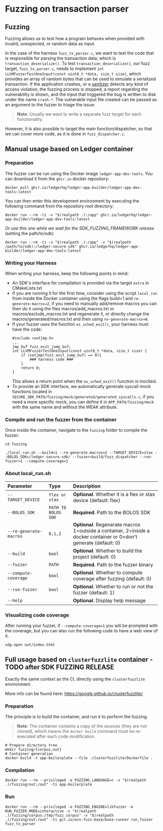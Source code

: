 # Fuzzing on transaction parser

## Fuzzing

Fuzzing allows us to test how a program behaves when provided with invalid, unexpected, or random data as input.

In the case of the harness `fuzz_tx_parser.c`, we want to test the code that is responsible for parsing the transaction data, which is `transaction_deserialize()`. To test `transaction_deserialize()`, our fuzz target, `fuzz_tx_parser.c`, needs to implement `int LLVMFuzzerTestOneInput(const uint8_t *data, size_t size)`, which provides an array of random bytes that can be used to simulate a serialized transaction. If the application crashes, or a [sanitizer](https://github.com/google/sanitizers) detects any kind of access violation, the fuzzing process is stopped, a report regarding the vulnerability is shown, and the input that triggered the bug is written to disk under the name `crash-*`. The vulnerable input file created can be passed as an argument to the fuzzer to triage the issue.

> **Note**: Usually we want to write a separate fuzz target for each functionality.

However, it is also possible to target the main function/dispatcher, so that we can cover more code, as it is done in `fuzz_dispatcher.c`.

## Manual usage based on Ledger container

### Preparation

The fuzzer can be run using the Docker image `ledger-app-dev-tools`. You can download it from the `ghcr.io` docker repository:

```console
docker pull ghcr.io/ledgerhq/ledger-app-builder/ledger-app-dev-tools:latest
```

You can then enter this development environment by executing the following command from the repository root directory:

```console
docker run --rm -ti -v "$(realpath .):/app" ghcr.io/ledgerhq/ledger-app-builder/ledger-app-dev-tools:latest
```
*Or use this one while we wait for the SDK_FUZZING_FRAMEWORK release* (setting the path/to/sdk)

```console
docker run --rm -ti -v "$(realpath .):/app" -v "$(realpath /path/to/sdk):/ledger-secure-sdk" ghcr.io/ledgerhq/ledger-app-builder/ledger-app-dev-tools:latest
```
### Writing your Harness
When writing your harness, keep the following points in mind:
* An SDK's interface for compilation is provided via the target ```extra``` in CMakeLists.txt
* If you are running it for the first time, consider using the script ```local_run``` from inside the Docker container using the flags build=1 and ```re-generate-macros=2```, if you need to manually add/remove macros you can then do it using the files macros/add_macros.txt or macros/exclude_macros.txt and regenerate it, or directly change the macros/generated/macros.txt and then using ```re-generate-macros=0```.
* If your fuzzer uses the function ```os_sched_exit()```, your harness must have the code:
    ```console
    #include <setjmp.h>
    ...
    jmp_buf fuzz_exit_jump_buf;
    int LLVMFuzzerTestOneInput(const uint8_t *data, size_t size) {
        if (setjmp(fuzz_exit_jump_buf) == 0){
            ### harness code ###
        }
        return 0;
    }
    ``` 
    This allows a return point when the ```os_sched_exit()``` function is mocked.
* To provide an SDK interface, we automatically generate syscall mock functions located in ```SECURE_SDK_PATH/fuzzing/mock/generated/generated_syscalls.c```, if you need a more specific mock, you can define it in ```APP_PATH/fuzzing/mock``` with the same name and without the WEAK attribute.

### Compile and run the fuzzer from the container

Once inside the container, navigate to the ```fuzzing``` folder to compile the fuzzer:

```console
cd fuzzing

./local_run.sh --build=1 --re-generate-macros=2 --TARGET_DEVICE=stax --BOLOS_SDK=/ledger-secure-sdk/ --fuzzer=build/fuzz_dispatcher --run-fuzzer=1 --compute-coverage=1
```

### About local_run.sh

| Parameter | Type     | Description                |
| :-------- | :------- | :------------------------- |
| `--TARGET_DEVICE` | `flex or stax` | **Optional**. Whether it is a flex or stax device (default: flex) |
| `--BOLOS_SDK` | `PATH TO BOLOS SDK` | **Required**. Path to the BOLOS SDK |
| `--re-generate-macros` | `0,1,2` | **Optional**. Regenerate macros 1=outside a container, 2=inside a docker container or 0=don't generate (default: 0) |
| `--build` | `bool` | **Optional**. Whether to build the project (default: 0) |
| `--fuzzer` | `PATH` | **Required**. Path to the fuzzer binary |
| `--compute-coverage` | `bool` | **Optional**. Whether to compute coverage after fuzzing (default: 0) |
| `--run-fuzzer` | `bool` | **Optional**. Whether to run or not the fuzzer (default: 1) |
| `--help` |  | **Optional**. Display help message |

### Visualizing code coverage

After running your fuzzer, if ```--compute-coverage=1``` you will be prompted with the coverage, but you can also run the following code to have a web view of it.
```console
xdg-open out/index.html
```

## Full usage based on `clusterfuzzlite` container - TODO after SDK FUZZING RELEASE

Exactly the same context as the CI, directly using the `clusterfuzzlite` environment.

More info can be found here:
<https://google.github.io/clusterfuzzlite/>

### Preparation

The principle is to build the container, and run it to perform the fuzzing.

> **Note**: The container contains a copy of the sources (they are not cloned), which means the `docker build` command must be re-executed after each code modification.

```console
# Prepare directory tree
mkdir fuzzing/{corpus,out}
# Container generation
docker build -t app-boilerplate --file .clusterfuzzlite/Dockerfile .
```

### Compilation

```console
docker run --rm --privileged -e FUZZING_LANGUAGE=c -v "$(realpath .)/fuzzing/out:/out" -ti app-boilerplate
```

### Run

```console
docker run --rm --privileged -e FUZZING_ENGINE=libfuzzer -e RUN_FUZZER_MODE=interactive -v "$(realpath .)/fuzzing/corpus:/tmp/fuzz_corpus" -v "$(realpath .)/fuzzing/out:/out" -ti gcr.io/oss-fuzz-base/base-runner run_fuzzer fuzz_tx_parser
```
